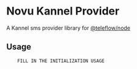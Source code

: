 # Novu Kannel Provider

A Kannel sms provider library for [@teleflow/node](https://github.com/khulnasoft/teleflow)

## Usage

```text
    FILL IN THE INITIALIZATION USAGE
```
